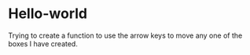 # Hello-world
Trying to create a function to use the arrow keys to move any one of the boxes I have created.
